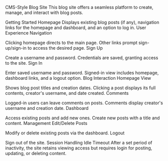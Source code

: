 CMS-Style Blog Site
This blog site offers a seamless platform to create, manage, and interact with blog posts.

Getting Started
Homepage
Displays existing blog posts (if any), navigation links for the homepage and dashboard, and an option to log in.
User Experience
Navigation

Clicking homepage directs to the main page.
Other links prompt sign-up/sign-in to access the desired page.
Sign Up

Create a username and password.
Credentials are saved, granting access to the site.
Sign In

Enter saved username and password.
Signed-in view includes homepage, dashboard links, and a logout option.
Blog Interaction
Homepage View

Shows blog post titles and creation dates.
Clicking a post displays its full contents, creator's username, and date created.
Comments

Logged-in users can leave comments on posts.
Comments display creator's username and creation date.
Dashboard

Access existing posts and add new ones.
Create new posts with a title and content.
Management
Edit/Delete Posts

Modify or delete existing posts via the dashboard.
Logout

Sign out of the site.
Session Handling
Idle Timeout
After a set period of inactivity, the site retains viewing access but requires login for posting, updating, or deleting content.





